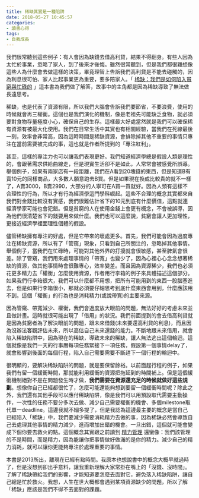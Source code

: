 ```yaml
---
title: 稀缺其實是一種陷阱
date: 2018-05-27 10:45:57
categories:
- 讀書心得
tags:
- 自我成長
---
```

我們很常聽到這些例子：有人會因為缺錢去借高利貸，結果不得翻身。有些人因為太忙於事業，忽略了家人，到了後來才後悔。雖然很常聽到，但是我們都很難想像這些人為什麼會去做這樣的決策，畢竟理智上告訴我們高利貸是不能去碰觸的，因為利息很可怕、家人比起事業更為重要，要多陪家人。「 [稀缺：我們是如何陷入貧窮與忙碌的](http://www.books.com.tw/products/CN11194292) 」這本書為我們做了解答，故事中的主角都是因為稀缺導致了無法做長遠思考。

稀缺，也是代表了資源有限，所以我們大腦會告訴我們要節省，不要浪費，使用的時候就會再三權衡。這個也是我們演化的機制，像是老祖先可能缺乏食物，就必須要對食物存量極度小心，確保自己的生存。這樣最大好處當然就是我們可以確保稀有資源有被最大化使用。我們在日常生活中其實也有相關經驗，當我們在死線最後一刻，效率會非常高，因為這時時間是稀缺資源，會排除掉其他不重要的事情只專注在當前需要被完成的事，這也就是作者所提到的「專注紅利」。

甚至，這樣的專注力也可以讓我們表現更好。我們知道經濟學總是假設人類是理性的，會跟著需求供給曲線走，但是現實生活卻不是如此，人常常會被感覺所誤導。舉個例子，如果有兩家店有一段距離，我們在A看到20塊錢的東西，但是知道B有賣10元的同樣商品，大多數人願意跑去B買。但是如果現在換成比較貴的就不一樣了，A賣3000，B賣2990，大部分的人寧可在A買一買就好。因為人類有這樣不合理性的行為，所以才有行為經濟學這門學科崛起。這些不合理的概念其實都來自我們對金錢比較沒有實感，我們很難估計省下的10元到底有什麼價值，這點就連經濟學家可能也會犯錯。但是貧窮的人在使用金錢上會更有概念，不會被誤導，因為他們很清楚省下的錢要用來做什麼。我們也可以這麼說，貧窮會讓人更加理性，更接近經濟學裡面理性個體的假設。

儘管稀缺擁有專注的好處，但是它帶來的壞處更多。首先，我們可能會因為過度專注在稀缺資源，所以有了「管窺」現象，只看到自己所關注的，忽略掉其他事情。舉個例子，當我們在忙碌時，可能對其他外界的打擾就會很敏感，甚至脾氣會很差。除了管窺，我們用來處理事情的「帶寬」也變少了，因為心裡心心念念想著稀缺的資源，做其他事情時會很難專心，效率變差。而且因為資源稀少，我們也必須花更多精力去「權衡」怎麼使用資源，作者用行李箱的例子來具體描述這個部分。如果我們行李箱很大，我們可以什麼都不用想，把所有可能用到的東西一股腦塞進去，但是如果行李箱很小，那就必須要仔細思考到底什麼東西會用到，什麼應該用不到。這個「權衡」的行為也是消耗精力(或說帶寬)的主要來源。

因為管窺、帶寬減少、權衡，我們會過度放大眼前的問題，無法好好的考慮未來並且做計畫。這時就很可能出現了「借用」的狀況。我們前面提到的會去借高利貸就是因為貧窮者為了解決眼前的問題，跟未來借錢(未來要還高利貸的利息)，而且因為沒辦法客觀評估未來，所以高估自己未來還錢的能力。不斷地跟未來借用，就會陷入稀缺陷阱中，因為現在的稀缺，導致未來的稀缺，讓人無法逃出這個輪迴。這個就像是我們一天的行事曆每項任務緊接下一項任務，假設第一個事情delay了，就會影響到後面的每個行程，陷入自己需要需要不斷趕下一個行程的輪迴中。

很明顯的，要解決稀缺陷阱的問題，就是要保留餘裕。以前面趕行程的例子，如果我們有留一個緩衝時間，那就能利用緩衝的資源把拖延到的時間補上。但是這個緩衝機制絕對不是在問題發生時才做，**我們需要在資源還充足的時候就做好這些規劃**。想像你自己已經都很忙了，怎麼可能還能夠想到要留一個緩衝時間呢？除此之外，我們還有其他手段可以應付稀缺陷阱，像是我們可以用預設取代需要主動操作，一次性的任務不要分多次去做、減少自己需要權衡的機會、多個milestone取代單一deadline。這邊我就不細多提了，但是我認為這邊最主要的概念是當自己已經陷入「稀缺」中，我們要減少需要消耗精力去做的事，因為稀缺必然會導致自己去處理其他事情的精力減少，進而增加出錯的機會。一旦出錯，這個就可能會變成下個你要去救火的點。這個概念其實跟之前讀到 [精力管理](https://book.douban.com/subject/1019959/) 還蠻像：我們該管理的不是時間，而是精力，因為能讓你把事情做好做滿的是你的精力。減少自己的精力消耗，就可以讓你更能夠專注於處理重要的事情。

本書是2013所出，離現在已經有點時間。我原本也想說書中的概念大概早就過時了，但是沒想到卻出乎意料，讓我重新理解大家常掛在嘴上的「沒錢、沒時間」。了解了稀缺帶給我們的影響，才能知道要怎麼去面對它，避免落入稀缺陷阱，讓自己總是忙於救火。我想，人生在世大概都會遇到某項資源缺少的問題，所以了解「稀缺」應該是我們不得不去面對的課題。